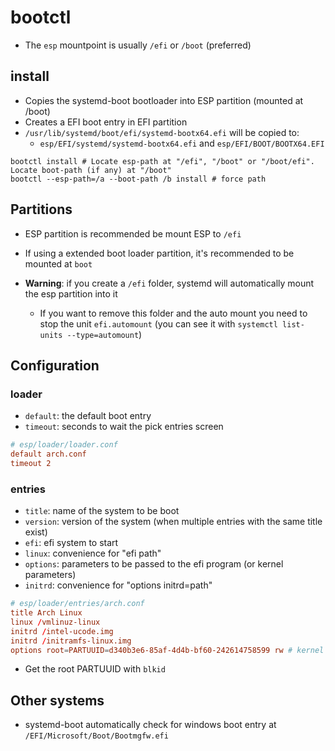 # bootctl

- The `esp` mountpoint is usually `/efi` or `/boot` (preferred)

## install

- Copies the systemd-boot bootloader into ESP partition (mounted at /boot)
- Creates a EFI boot entry in EFI partition
- `/usr/lib/systemd/boot/efi/systemd-bootx64.efi` will be copied to:
  - `esp/EFI/systemd/systemd-bootx64.efi` and `esp/EFI/BOOT/BOOTX64.EFI`

```shell
bootctl install # Locate esp-path at "/efi", "/boot" or "/boot/efi". Locate boot-path (if any) at "/boot"
bootctl --esp-path=/a --boot-path /b install # force path
```

## Partitions

- ESP partition is recommended be mount ESP to `/efi`
- If using a extended boot loader partition, it's recommended to be mounted at `boot`

- **Warning**: if you create a `/efi` folder, systemd will automatically mount the esp partition into it
  - If you want to remove this folder and the auto mount you need to stop the unit `efi.automount` (you can see it with `systemctl list-units --type=automount`)

## Configuration

### loader

- `default`: the default boot entry
- `timeout`: seconds to wait the pick entries screen

```conf
# esp/loader/loader.conf
default arch.conf
timeout 2
```

### entries

- `title`: name of the system to be boot
- `version`: version of the system (when multiple entries with the same title exist)
- `efi`: efi system to start
- `linux`: convenience for "efi path"
- `options`: parameters to be passed to the efi program (or kernel parameters)
- `initrd`: convenience for "options initrd=path"

```conf
# esp/loader/entries/arch.conf
title Arch Linux
linux /vmlinuz-linux
initrd /intel-ucode.img
initrd /initramfs-linux.img
options root=PARTUUID=d340b3e6-85af-4d4b-bf60-242614758599 rw # kernel parameters are defined here
```

- Get the root PARTUUID with `blkid`

## Other systems

- systemd-boot automatically check for windows boot entry at `/EFI/Microsoft/Boot/Bootmgfw.efi`
